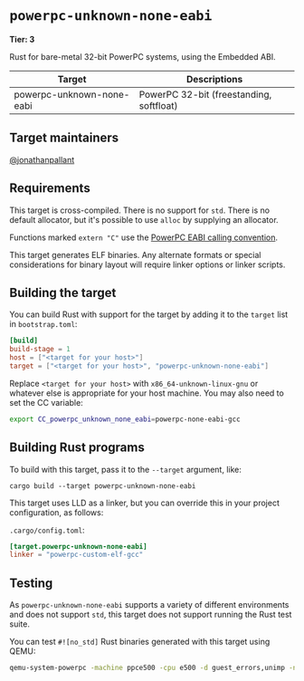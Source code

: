 # `powerpc-unknown-none-eabi`

**Tier: 3**

Rust for bare-metal 32-bit PowerPC systems, using the Embedded ABI.

| Target                    | Descriptions                              |
| ------------------------- | ----------------------------------------- |
| powerpc-unknown-none-eabi | PowerPC 32-bit (freestanding, softfloat)  |

## Target maintainers

[@jonathanpallant](https://github.com/jonathanpallant)

## Requirements

This target is cross-compiled. There is no support for `std`. There is no
default allocator, but it's possible to use `alloc` by supplying an allocator.

Functions marked `extern "C"` use the [PowerPC EABI calling
convention](https://www.nxp.com/docs/en/application-note/PPCEABI.pdf).

This target generates ELF binaries. Any alternate formats or special
considerations for binary layout will require linker options or linker scripts.

## Building the target

You can build Rust with support for the target by adding it to the `target`
list in `bootstrap.toml`:

```toml
[build]
build-stage = 1
host = ["<target for your host>"]
target = ["<target for your host>", "powerpc-unknown-none-eabi"]
```

Replace `<target for your host>` with `x86_64-unknown-linux-gnu` or whatever
else is appropriate for your host machine. You may also need to set the CC variable:

```bash
export CC_powerpc_unknown_none_eabi=powerpc-none-eabi-gcc
```

## Building Rust programs

To build with this target, pass it to the `--target` argument, like:

```console
cargo build --target powerpc-unknown-none-eabi
```

This target uses LLD as a linker, but you can override this in your project configuration, as follows:

`.cargo/config.toml`:
```toml
[target.powerpc-unknown-none-eabi]
linker = "powerpc-custom-elf-gcc"
```

## Testing

As `powerpc-unknown-none-eabi` supports a variety of different environments and does
not support `std`, this target does not support running the Rust test suite.

You can test `#![no_std]` Rust binaries generated with this target using QEMU:

```bash
qemu-system-powerpc -machine ppce500 -cpu e500 -d guest_errors,unimp -nographic -bios your_binary.elf 
```
